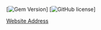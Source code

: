 [![Gem Version](https://img.shields.io/gem/v/jekyll-theme-chirpy)]
[![GitHub license](https://img.shields.io/github/license/cotes2020/chirpy-starter.svg?color=blue)]

<a href="https://0a1l2e3x4w.github.io/">Website Address</a>
